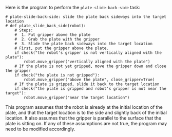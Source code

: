 Here is the program to perform the `plate-slide-back-side` task:

```
# plate-slide-back-side: slide the plate back sideways into the target location
# def plate_slide_back_side(robot):
    # Steps:
    #  1. Put gripper above the plate
    #  2. Grab the plate with the gripper
    #  3. Slide the plate back sideways into the target location
    # First, put the gripper above the plate.
    if check("the robot's gripper is not vertically aligned with the plate"):
        robot.move_gripper("vertically aligned with the plate")
    # If the plate is not yet gripped, move the gripper down and close the gripper
    if check("the plate is not gripped"):
        robot.move_gripper("above the plate", close_gripper=True)
    # If the plate is gripped, slide it back to the target location
    if check("the plate is gripped and robot's gripper is not near the target"):
        robot.move_gripper("near the target location")
```

This program assumes that the robot is already at the initial location of the plate, and that the target location is to the side and slightly back of the initial location. It also assumes that the gripper is parallel to the surface that the plate is sitting on. If any of these assumptions are not true, the program may need to be modified accordingly.